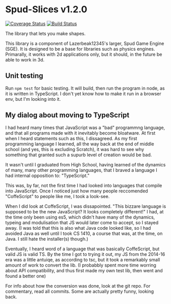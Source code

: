 # Spud-Slices v1.2.0

[![Coverage Status](https://coveralls.io/repos/github/spud-game-engine/spud-slices/badge.svg?branch=master)](https://coveralls.io/github/spud-game-engine/spud-slices?branch=master) [![Build Status](https://travis-ci.org/spud-game-engine/spud-slices.svg?branch=master)](https://travis-ci.org/spud-game-engine/spud-slices)

The library that lets you make shapes.

This library is a component of Lazerbeak12345's larger, Spud Game Engine (SGE).
It is designed to be a base for libraries such as physics engines. Primarally,
it works with 2d applications only, but it should, in the future be able to work
in 3d.

## Unit testing

Run `npm test` for basic testing. It will build, then run the program in node,
as it is written in TypeScript. I don't yet know how to make it run in a browser
env, but I'm looking into it.

## My dialog about moving to TypeScript

I had heard many times that JavaScript was a "bad" programmng language, and that
all programs made with it inevitably become bloatware. At first when I heard
statements such as this, I dissagreed. As my first programming language I
learned, all the way back at the end of middle school (and yes, this is
excluding Scratch), it was hard to see why something that granted such a supurb
level of creation would be bad.

It wasn't until I graduated from High School, having learned of the dynamics of
many, many other programming languages, that I braved a language I had internal
opposition to: "TypeScript."

This was, by far, not the first time I had looked into languages that compile
into JavaScript. Once I noticed just how many people reccomended "CoffeScript"
to people like me, I took a look-see.

When I did look at CoffeScript, I was dissapointed. "This bizzare language is
supposed to be the new JavaScript? It looks completely different!" I had, at the
time only been using es5, which didn't have many of the dynamics, typeing and
modulisation that JS would later come to accept, so I stayed away. (I was told
that this is also what Java code looked like, so I had avoided Java as well
until I took CS 1410, a course that was, at the time, on Java. I still hate the
installer(s) though.)

Eventually, I heard word of a language that was basically CoffeScript, but
valid JS is valid TS. By the time I got to trying it out, my JS from the 2014-16
era was a little antuiqe, as according to tsc, but it took a remarkably small
amount of work to convert the lib. (I probabbly spent more time worring about
API compatibility, and thus first made my own test lib, then went and found a
better one)

For info about how the conversion was done, look at the git repo. For
commentary, read all commits. Some are actually pretty funny, looking back.
